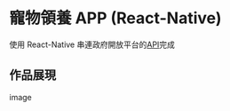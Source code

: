 # 寵物領養 APP (React-Native)

使用 React-Native 串連政府開放平台的[API](https://data.gov.tw/dataset/85903)完成

## 作品展現

image
